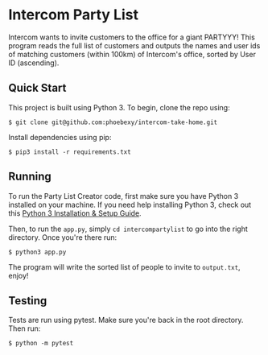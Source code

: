 # Intercom Party List

Intercom wants to invite customers to the office for a giant PARTYYY! This program reads the full list of customers and outputs the names and user ids of matching customers (within 100km) of Intercom's office, sorted by User ID (ascending).

## Quick Start

This project is built using Python 3. To begin, clone the repo using:

```console
$ git clone git@github.com:phoebexy/intercom-take-home.git
```

Install dependencies using pip:

```console
$ pip3 install -r requirements.txt
```

## Running

To run the Party List Creator code, first make sure you have Python 3 installed on your machine. If you need help installing Python 3, check out this [Python 3 Installation & Setup Guide](https://realpython.com/installing-python/).

Then, to run the `app.py`, simply `cd intercompartylist` to go into the right directory. Once you're there run:

```console
$ python3 app.py
```

The program will write the sorted list of people to invite to `output.txt`, enjoy!

## Testing

Tests are run using pytest. Make sure you're back in the root directory. Then run:

```console
$ python -m pytest
```
